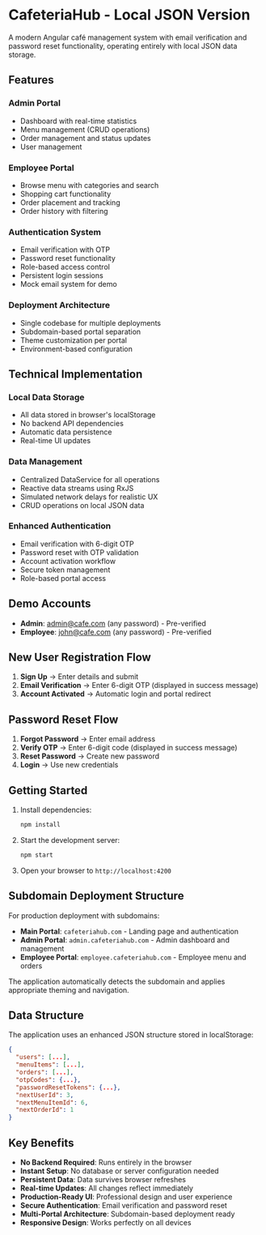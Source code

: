 # CafeteriaHub - Local JSON Version

A modern Angular café management system with email verification and password reset functionality, operating entirely with local JSON data storage.

## Features

### Admin Portal
- Dashboard with real-time statistics
- Menu management (CRUD operations)
- Order management and status updates
- User management

### Employee Portal
- Browse menu with categories and search
- Shopping cart functionality
- Order placement and tracking
- Order history with filtering

### Authentication System
- Email verification with OTP
- Password reset functionality
- Role-based access control
- Persistent login sessions
- Mock email system for demo

### Deployment Architecture
- Single codebase for multiple deployments
- Subdomain-based portal separation
- Theme customization per portal
- Environment-based configuration

## Technical Implementation

### Local Data Storage
- All data stored in browser's localStorage
- No backend API dependencies
- Automatic data persistence
- Real-time UI updates

### Data Management
- Centralized DataService for all operations
- Reactive data streams using RxJS
- Simulated network delays for realistic UX
- CRUD operations on local JSON data

### Enhanced Authentication
- Email verification with 6-digit OTP
- Password reset with OTP validation
- Account activation workflow
- Secure token management
- Role-based portal access

## Demo Accounts

- **Admin**: admin@cafe.com (any password) - Pre-verified
- **Employee**: john@cafe.com (any password) - Pre-verified

## New User Registration Flow

1. **Sign Up** → Enter details and submit
2. **Email Verification** → Enter 6-digit OTP (displayed in success message)
3. **Account Activated** → Automatic login and portal redirect

## Password Reset Flow

1. **Forgot Password** → Enter email address
2. **Verify OTP** → Enter 6-digit code (displayed in success message)
3. **Reset Password** → Create new password
4. **Login** → Use new credentials

## Getting Started

1. Install dependencies:
   ```bash
   npm install
   ```

2. Start the development server:
   ```bash
   npm start
   ```

3. Open your browser to `http://localhost:4200`

## Subdomain Deployment Structure

For production deployment with subdomains:

- **Main Portal**: `cafeteriahub.com` - Landing page and authentication
- **Admin Portal**: `admin.cafeteriahub.com` - Admin dashboard and management
- **Employee Portal**: `employee.cafeteriahub.com` - Employee menu and orders

The application automatically detects the subdomain and applies appropriate theming and navigation.

## Data Structure

The application uses an enhanced JSON structure stored in localStorage:

```json
{
  "users": [...],
  "menuItems": [...],
  "orders": [...],
  "otpCodes": {...},
  "passwordResetTokens": {...},
  "nextUserId": 3,
  "nextMenuItemId": 6,
  "nextOrderId": 1
}
```

## Key Benefits

- **No Backend Required**: Runs entirely in the browser
- **Instant Setup**: No database or server configuration needed
- **Persistent Data**: Data survives browser refreshes
- **Real-time Updates**: All changes reflect immediately
- **Production-Ready UI**: Professional design and user experience
- **Secure Authentication**: Email verification and password reset
- **Multi-Portal Architecture**: Subdomain-based deployment ready
- **Responsive Design**: Works perfectly on all devices